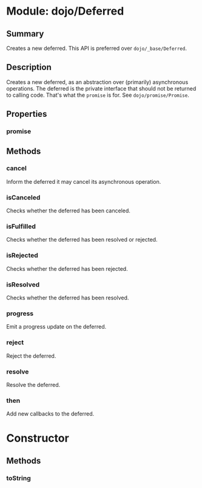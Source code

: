 # Module: dojo/Deferred

## Summary

Creates a new deferred. This API is preferred over
`dojo/_base/Deferred`.
## Description

Creates a new deferred, as an abstraction over (primarily)
asynchronous operations. The deferred is the private interface
that should not be returned to calling code. That's what the
`promise` is for. See `dojo/promise/Promise`.
## Properties

### promise


## Methods

### cancel
Inform the deferred it may cancel its asynchronous operation.

### isCanceled
Checks whether the deferred has been canceled.

### isFulfilled
Checks whether the deferred has been resolved or rejected.

### isRejected
Checks whether the deferred has been rejected.

### isResolved
Checks whether the deferred has been resolved.

### progress
Emit a progress update on the deferred.

### reject
Reject the deferred.

### resolve
Resolve the deferred.

### then
Add new callbacks to the deferred.

# Constructor

## Methods

### toString


